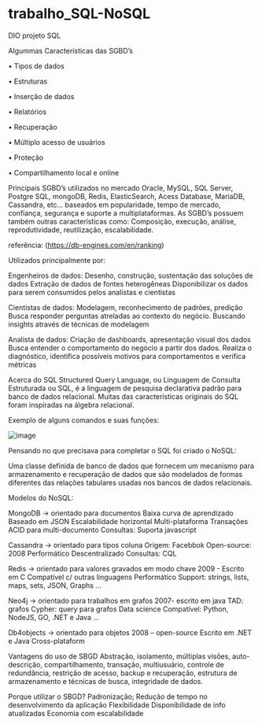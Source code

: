 # trabalho_SQL-NoSQL
DIO projeto SQL

Algummas Características das SGBD’s

•	Tipos de dados

•	Estruturas

•	Inserção de dados

•	Relatórios

•	Recuperação

•	Múltiplo acesso de usuários

•	Proteção

•	Compartilhamento local e online

Principais SGBD’s utilizados no mercado
Oracle, MySQL, SQL Server, Postgre SQL, mongoDB, Redis, ElasticSearch, Acess Database, MariaDB, Cassandra, etc...
baseados em popularidade, tempo de mercado, confiança, segurança e suporte a multiplataformas.
As SGBD’s possuem também outras características como: Composição, execução, análise, reprodutividade, reutilização, escalabilidade.

referência: (https://db-engines.com/en/ranking)

Utilizados principalmente por:

Engenheiros de dados:
Desenho, construção, sustentação das soluções de dados
Extração de dados de fontes heterogêneas 
Disponibilizar os dados para serem consumidos pelos analistas e cientistas

Cientistas de dados:
Modelagem, reconhecimento de padrões, predição
Busca responder perguntas atreladas ao contexto do negócio. Buscando insights através de técnicas de modelagem

Analista de dados:
Criação de dashboards, apresentação visual dos dados
Busca entender o comportamento do negócio a partir dos dados. Realiza o diagnóstico, identifica possíveis motivos para comportamentos e verifica métricas

Acerca do SQL
Structured Query Language, ou Linguagem de Consulta Estruturada ou SQL, é a linguagem de pesquisa declarativa padrão para banco de dados relacional. Muitas das características originais do SQL foram inspiradas na álgebra relacional.

Exemplo de alguns comandos e suas funções:

![image](https://user-images.githubusercontent.com/92768039/190711367-dd60eb83-0396-485e-9230-87d3c8663568.png)



Pensando no que precisava para completar o SQL foi criado o NoSQL:

Uma classe definida de banco de dados que fornecem um mecanismo para armazenamento e recuperação de dados que são modelados de formas diferentes das relações tabulares usadas nos bancos de dados relacionais.

Modelos do NoSQL:

MongoDB -> orientado para documentos
Baixa curva de aprendizado
Baseado em JSON
Escalabilidade horizontal
Multi-plataforma
Transações ACID para multi-documento
Consultas: Suporta javascript

Cassandra -> orientado para tipos coluna
Origem: Facebbok
Open-source: 2008
Performático
Descentralizado
Consultas: CQL

Redis -> orientado para valores gravados em modo chave
2009 - Escrito em C
Compatível c/ outras linguagens
Performático
Support: strings, lists, maps, sets, JSON, Graphs ...

Neo4j -> orientado para trabalhos em grafos
2007- escrito em java
TAD: grafos
Cypher: query para grafos
Data science
Compatível: Python, NodeJS, GO, .NET e Java ...

Db4objects -> orientado para objetos
2008 – open-source
Escrito em .NET e Java
Cross-plataform

Vantagens do uso de SBGD
Abstração, isolamento, múltiplas visões, auto-descrição, compartilhamento, transação, multiusuário, controle de redundância, restrição de acesso, backup e recuperação, estrutura de armazenamento e técnicas de busca, integridade de dados.

Porque utilizar o SBGD?
Padronização;
Redução de tempo no desenvolvimento da aplicação
Flexibilidade
Disponibilidade de info atualizadas
Economia com escalabilidade
